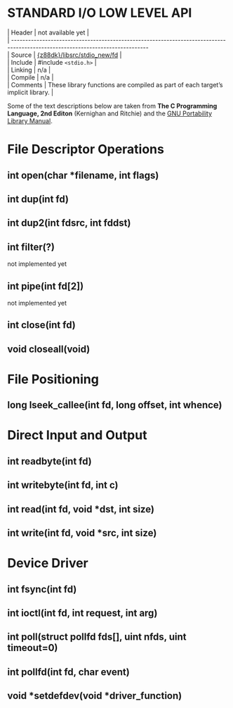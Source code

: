 
# STANDARD I/O LOW LEVEL API

 | Header     | not available yet                                                                                               |  
 | ------------------------------------------------------------------------------------------------------------------------------  
 | Source     | [{z88dk}/libsrc/stdio_new/fd](https://github.com/z88dk/z88dk/tree/master/libsrc/stdio_new/fd/)               |     
 | Include    | #include `<stdio.h>`                                                                                              |  
 | Linking    | n/a                                                                                                             |  
 | Compile    | n/a                                                                                                             |  
 | Comments   | These library functions are compiled as part of each target’s implicit library.                                 |

Some of the text descriptions below are taken from __The C Programming Language, 2nd Editon__ (Kernighan and Ritchie) and the [GNU Portability Library Manual](http://www.gnu.org/software/gnulib/manual/).

# File Descriptor Operations

## int open(char *filename, int flags)

## int dup(int fd)

## int dup2(int fdsrc, int fddst)

## int filter(?)

not implemented yet

## int pipe(int fd[2])

not implemented yet

## int close(int fd)

## void closeall(void)


# File Positioning

## long lseek_callee(int fd, long offset, int whence)


# Direct Input and Output

## int readbyte(int fd)

## int writebyte(int fd, int c)

## int read(int fd, void *dst, int size)

## int write(int fd, void *src, int size)


# Device Driver

## int fsync(int fd)

## int ioctl(int fd, int request, int arg)

## int poll(struct pollfd fds[], uint nfds, uint timeout=0)

## int pollfd(int fd, char event)

## void *setdefdev(void *driver_function)


